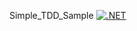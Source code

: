 Simple_TDD_Sample
[![.NET](https://github.com/VahidFarahmandian/jinget-medium-tdd/actions/workflows/dotnet-build.yml/badge.svg?branch=main)](https://github.com/VahidFarahmandian/jinget-medium-tdd/actions/workflows/dotnet-build.yml)
